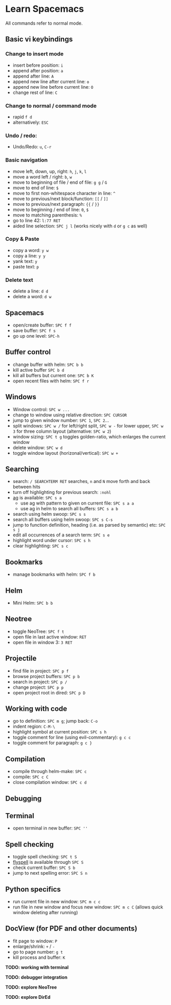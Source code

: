 # Learn Spacemacs

All commands refer to normal mode.

## Basic vi keybindings

### Change to insert mode

- insert before position: `i`
- append after position: `a`
- append after line: `A`
- append new line after current line: `o`
- append new line before current line: `O`
- change rest of line: `C`

### Change to normal / command mode

- rapid `f d`
- alternatively: `ESC`

### Undo / redo:

- Undo/Redo: `u`, `C-r`

### Basic navigation

- move left, down, up, right: `h`, `j`, `k`, `l`
- move a word left / right: `b`, `w`
- move to beginning of file / end of file: `g g` / `G`
- move to end of line: `$`
- move to first non-whitespace character in line: `^`
- move to previous/next block/function: `[[` / `]]`
- move to previous/next paragraph: `{{` / `}}`
- move to beginning / end of line: `0`, `$`
- move to matching parenthesis: `%`
- go to line 42: `l:77 RET`
- aided line selection: `SPC j l` (works nicely with `d` or `g c` as well)

### Copy & Paste

- copy a word: `y w`
- copy a line: `y y`
- yank text: `y`
- paste text: `p`

### Delete text

- delete a line: `d d`
- delete a word: `d w`

## Spacemacs

- open/create buffer: `SPC f f`
- save buffer: `SPC f s`
- go up one level: `SPC-h`

## Buffer control

- change buffer with helm: `SPC b b`
- kill active buffer `SPC b d`
- kill all buffers but current one: `SPC b K`
- open recent files with helm: `SPC f r`


## Windows

- Window control: `SPC w ...`
- change to window using relative direction: `SPC CURSOR`
- jump to given window number: `SPC 1`, `SPC 2`...
- split windows: `SPC w /` for left/right split, `SPC w -` for lower upper, `SPC
  w 3` for three column layout (alternative: `SPC w 2`)
- window sizing: `SPC t g` toggles golden-ratio, which enlarges the current
  window
- delete window: `SPC w d`
- toggle window layout (horizonal/vertical): `SPC w +`

## Searching

- search: `/ SEARCHTERM RET` searches, `n` and `N` move forth and back between
  hits
- turn off highlighting for previous search: `:nohl`
- [ag](https://geoff.greer.fm/ag/) is available: `SPC s a`
    - use ag with pattern to given on current file: `SPC s a a`
    - use ag in helm to search all buffers: `SPC s a b`
- search using helm swoop: `SPC s s`
- search all buffers using helm swoop: `SPC s C-s`
- jump to function definition, heading (i.e. as parsed by semantic) etc: `SPC s j`
- edit all occurrences of a search term: `SPC s e`
- highlight word under cursor: `SPC s h`
- clear highlighting: `SPC s c`

## Bookmarks

- manage bookmarks with helm: `SPC f b`

## Helm

- Mini Helm: `SPC b b`

## Neotree

- toggle NeoTree: `SPC f t`
- open file in last active window: `RET`
- open file in window 3: `3 RET`

## Projectile

- find file in project: `SPC p f`
- browse project buffers: `SPC p b`
- search in project: `SPC p /`
- change project: `SPC p p`
- open project root in dired: `SPC p D`

## Working with code

- go to definition: `SPC m g`; jump back: `C-o`
- indent region: `C-M-\`
- highlight symbol at current position: `SPC s h`
- toggle comment for line (using evil-commentary): `g c c`
- toggle comment for paragraph: `g c }`

## Compilation

- compile through helm-make: `SPC c`
- compile: `SPC c C`
- close compilation window: `SPC c d`

## Debugging

## Terminal

- open terminal in new buffer: `SPC ''`

## Spell checking

- toggle spell checking: `SPC t S`
- [flyspell](https://www.emacswiki.org/emacs/FlySpell) is available through
   `SPC S`
- check current buffer: `SPC S b`
- jump to next spelling error: `SPC S n`

## Python specifics

- run current file in new window: `SPC m c c`
- run file in new window and focus new window: `SPC m c C` (allows quick window
  deleting after running)

## DocView (for PDF and other documents)

- fit page to window: `P`
- enlarge/shrink: `+` / `-`
- go to page number: `g t`
- kill process and buffer: `K`

**TODO: working with terminal**

**TODO: debugger integration**

**TODO: explore NeoTree**

**TODO: explore DirEd**
